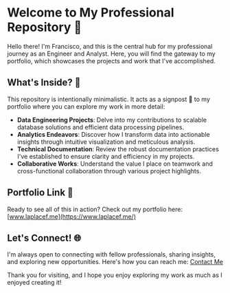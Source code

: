 # Welcome to My Professional Repository 👋

Hello there! I'm Francisco, and this is the central hub for my professional journey as an Engineer and Analyst. Here, you will find the gateway to my portfolio, which showcases the projects and work that I've accomplished.

## What's Inside? 📁

This repository is intentionally minimalistic. It acts as a signpost 🚏 to my portfolio where you can explore my work in more detail:

- **Data Engineering Projects**: Delve into my contributions to scalable database solutions and efficient data processing pipelines.
- **Analytics Endeavors**: Discover how I transform data into actionable insights through intuitive visualization and meticulous analysis.
- **Technical Documentation**: Review the robust documentation practices I've established to ensure clarity and efficiency in my projects.
- **Collaborative Works**: Understand the value I place on teamwork and cross-functional collaboration through various project highlights.

## Portfolio Link 🔗

Ready to see all of this in action? Check out my portfolio here: [www.laplacef.me](https://www.laplacef.me/)

## Let's Connect! 🌐

I'm always open to connecting with fellow professionals, sharing insights, and exploring new opportunities. Here's how you can reach me: [Contact Me](https://www.laplacef.me/contact)

Thank you for visiting, and I hope you enjoy exploring my work as much as I enjoyed creating it!
